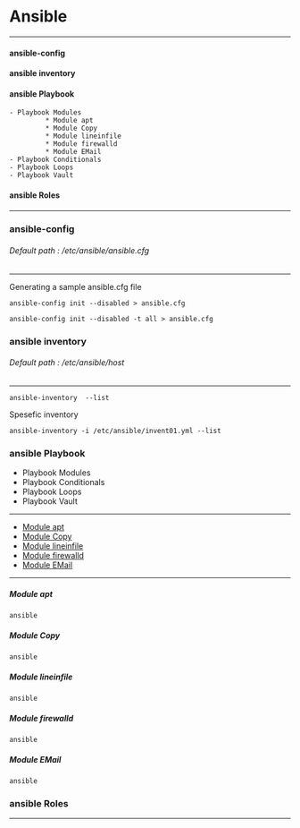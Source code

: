 
# Ansible
---------------------------
#### ansible-config
#### ansible inventory
#### ansible Playbook
    - Playbook Modules
             * Module apt  
             * Module Copy 
             * Module lineinfile 
             * Module firewalld 
             * Module EMail 
    - Playbook Conditionals
    - Playbook Loops
    - Playbook Vault
#### ansible Roles
-------------------------------------
### ansible-config
###### Default path : /etc/ansible/ansible.cfg
-------------------------------------
Generating a sample ansible.cfg file
```
ansible-config init --disabled > ansible.cfg
```
```
ansible-config init --disabled -t all > ansible.cfg
```
### ansible inventory

###### Default path : /etc/ansible/host
----------------------------------
```
ansible-inventory  --list 
```
Spesefic inventory
```
ansible-inventory -i /etc/ansible/invent01.yml --list
```
### ansible Playbook
- Playbook Modules
- Playbook Conditionals
- Playbook Loops
- Playbook Vault 
-----------------------------------------
* [Module apt](####rd)
* [Module Copy]()
* [Module lineinfile]()
* [Module firewalld]()
* [Module EMail]()

----------------------------------------------------------------
##### Module apt
```
ansible
```
##### Module Copy
```
ansible
```
##### Module lineinfile
```
ansible
```

##### Module firewalld
```
ansible
```
##### Module EMail
```
ansible
```
### ansible Roles  
-------------------------------------
